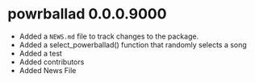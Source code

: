 # powrballad 0.0.0.9000

* Added a `NEWS.md` file to track changes to the package.
* Added a select_powerballad() function that randomly selects a song
* Added a test
* Added contributors
* Added News File

